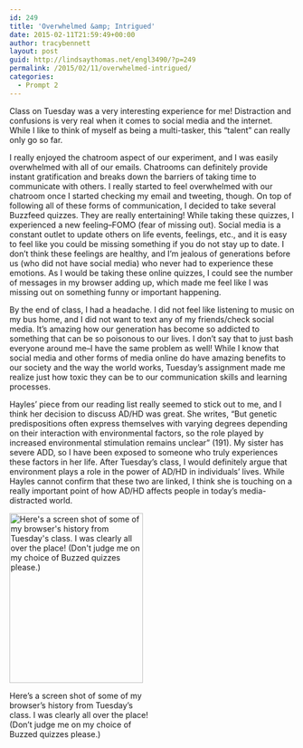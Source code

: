 ```yaml
---
id: 249
title: 'Overwhelmed &amp; Intrigued'
date: 2015-02-11T21:59:49+00:00
author: tracybennett
layout: post
guid: http://lindsaythomas.net/engl3490/?p=249
permalink: /2015/02/11/overwhelmed-intrigued/
categories:
  - Prompt 2
---
```

Class on Tuesday was a very interesting experience for me! Distraction and confusions is very real when it comes to social media and the internet. While I like to think of myself as being a multi-tasker, this &#8220;talent&#8221; can really only go so far.

I really enjoyed the chatroom aspect of our experiment, and I was easily overwhelmed with all of our emails. Chatrooms can definitely provide instant gratification and breaks down the barriers of taking time to communicate with others. I really started to feel overwhelmed with our chatroom once I started checking my email and tweeting, though. On top of following all of these forms of communication, I decided to take several Buzzfeed quizzes. They are really entertaining! While taking these quizzes, I experienced a new feeling&#8211;FOMO (fear of missing out). Social media is a constant outlet to update others on life events, feelings, etc., and it is easy to feel like you could be missing something if you do not stay up to date. I don&#8217;t think these feelings are healthy, and I&#8217;m jealous of generations before us (who did not have social media) who never had to experience these emotions. As I would be taking these online quizzes, I could see the number of messages in my browser adding up, which made me feel like I was missing out on something funny or important happening.

By the end of class, I had a headache. I did not feel like listening to music on my bus home, and I did not want to text any of my friends/check social media. It&#8217;s amazing how our generation has become so addicted to something that can be so poisonous to our lives. I don&#8217;t say that to just bash everyone around me&#8211;I have the same problem as well! While I know that social media and other forms of media online do have amazing benefits to our society and the way the world works, Tuesday&#8217;s assignment made me realize just how toxic they can be to our communication skills and learning processes.

Hayles&#8217; piece from our reading list really seemed to stick out to me, and I think her decision to discuss AD/HD was great. She writes, &#8220;But genetic predispositions often express themselves with varying degrees depending on their interaction with environmental factors, so the role played by increased environmental stimulation remains unclear&#8221; (191). My sister has severe ADD, so I have been exposed to someone who truly experiences these factors in her life. After Tuesday&#8217;s class, I would definitely argue that environment plays a role in the power of AD/HD in individuals&#8217; lives. While Hayles cannot confirm that these two are linked, I think she is touching on a really important point of how AD/HD affects people in today&#8217;s media-distracted world.

<div id="attachment_255" style="width: 246px" class="wp-caption alignnone">
  <a href="http://lindsaythomas.net/engl3490/wp-content/uploads/sites/3/2015/02/Screen-Shot-2015-02-11-at-9.39.03-PM.png"><img class="size-medium wp-image-255" src="http://lindsaythomas.net/engl3490/wp-content/uploads/sites/3/2015/02/Screen-Shot-2015-02-11-at-9.39.03-PM-236x300.png" alt="Here's a screen shot of some of my browser's history from Tuesday's class. I was clearly all over the place! (Don't judge me on my choice of Buzzed quizzes please.)" width="236" height="300" srcset="http://lindsaythomas.net/engl3490/wp-content/uploads/sites/3/2015/02/Screen-Shot-2015-02-11-at-9.39.03-PM-236x300.png 236w, http://lindsaythomas.net/engl3490/wp-content/uploads/sites/3/2015/02/Screen-Shot-2015-02-11-at-9.39.03-PM-100x127.png 100w, http://lindsaythomas.net/engl3490/wp-content/uploads/sites/3/2015/02/Screen-Shot-2015-02-11-at-9.39.03-PM-150x190.png 150w, http://lindsaythomas.net/engl3490/wp-content/uploads/sites/3/2015/02/Screen-Shot-2015-02-11-at-9.39.03-PM-200x254.png 200w, http://lindsaythomas.net/engl3490/wp-content/uploads/sites/3/2015/02/Screen-Shot-2015-02-11-at-9.39.03-PM-300x381.png 300w, http://lindsaythomas.net/engl3490/wp-content/uploads/sites/3/2015/02/Screen-Shot-2015-02-11-at-9.39.03-PM-450x571.png 450w, http://lindsaythomas.net/engl3490/wp-content/uploads/sites/3/2015/02/Screen-Shot-2015-02-11-at-9.39.03-PM.png 475w" sizes="(max-width: 236px) 100vw, 236px" /></a>
  
  <p class="wp-caption-text">
    Here&#8217;s a screen shot of some of my browser&#8217;s history from Tuesday&#8217;s class. I was clearly all over the place! (Don&#8217;t judge me on my choice of Buzzed quizzes please.)
  </p>
</div>